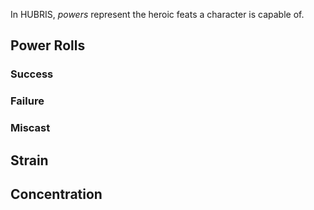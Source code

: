 In HUBRIS, *powers* represent the heroic feats a character is capable of.

## Power Rolls
### Success
### Failure
### Miscast
## Strain

## Concentration
